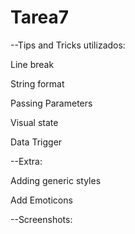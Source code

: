 # Tarea7

--Tips and Tricks utilizados:

Line break

String format

Passing Parameters

Visual state

Data Trigger

--Extra:

Adding generic styles

Add Emoticons

--Screenshots:

